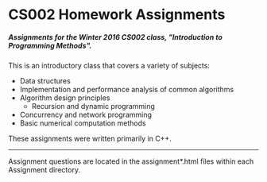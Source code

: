CS002 Homework Assignments
=======================
##### Assignments for the Winter 2016 CS002 class, **"Introduction to Programming Methods"**.

This is an introductory class that covers a variety of subjects:
* Data structures
* Implementation and performance analysis of common algorithms
* Algorithm design principles
  * Recursion and dynamic programming
* Concurrency and network programming
* Basic numerical computation methods

These assignments were written primarily in C++.

----
Assignment questions are located in the assignment*.html files within each Assignment directory.
